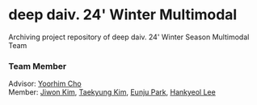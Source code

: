 # deep daiv. 24' Winter Multimodal
Archiving project repository of deep daiv. 24' Winter Season Multimodal Team   


### Team Member
Advisor: [Yoorhim Cho](https://github.com/ofzlo)   
Member: [Jiwon Kim](https://github.com/hanajibsa), [Taekyung Kim](https://github.com/taekyungss), [Eunju Park](https://github.com/pej0918), [Hankyeol Lee](https://github.com/guts4)
